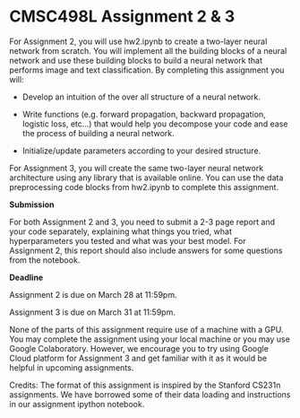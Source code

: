 # CMSC498L Assignment 2 & 3

For Assignment 2, you will use hw2.ipynb to create a two-layer neural network from scratch. You will implement all the building blocks of a neural network and use these building blocks to build a neural network that performs image and text classification.  By completing this assignment you will:

- Develop an intuition of the over all structure of a neural network.

- Write functions (e.g. forward propagation, backward propagation, logistic loss, etc...) that would help you decompose your code and ease the process of building a neural network.

- Initialize/update parameters according to your desired structure.


For Assignment 3, you will create the same two-layer neural network architecture using any library that is available online. You can use the data preprocessing code blocks from hw2.ipynb to complete this assignment.

**Submission**

For both Assignment 2 and 3, you need to submit a 2-3 page report and your code separately, explaining what things you tried, what hyperparameters you tested and what was your best model. For Assignment 2, this report should also include answers for some questions from the notebook. 

**Deadline**

Assignment 2 is due on March 28 at 11:59pm.

Assignment 3 is due on March 31 at 11:59pm.

None of the parts of this assignment require use of a machine with a GPU. You may complete the assignment using your local machine or you may use Google Colaboratory. However, we encourage you to try using Google Cloud platform for Assignment 3 and get familiar with it as it would be helpful in upcoming assignments.

Credits: The format of this assignment is inspired by the Stanford CS231n assignments. We have borrowed some of their data loading and instructions in our assignment ipython notebook.

